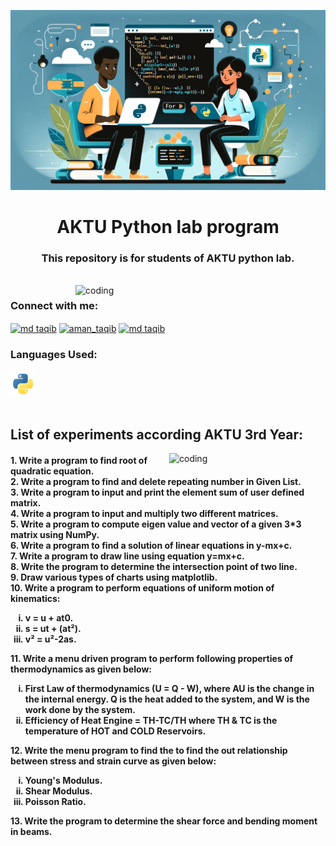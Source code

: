 ![logo](https://github.com/aman868/AKTU_Py/blob/main/else_in_loops.png)

<h1 align="center">AKTU Python lab program</h1>
<h3 align="center">This repository is for students of AKTU python lab.</h3>

<br>

<img  align="right" alt="coding" width="400" src="https://imgs.search.brave.com/hK5EZlXwI4ja7z2bJP7d07GVdyKbnxHn38vRXUzGkNk/rs:fit:860:0:0:0/g:ce/aHR0cHM6Ly9tZWRp/YTQuZ2lwaHkuY29t/L21lZGlhL2NveFFI/S0FTRzYwSHJIdHZr/dC8yMDAuZ2lmP2Np/ZD03OTBiNzYxMXVh/emtnNjBkZDdkY2Ju/M25laWV2ajFqcTQy/bGtrdTA1cGJrMDk3/NHEmZXA9djFfZ2lm/c19zZWFyY2gmcmlk/PTIwMC5naWYmY3Q9/Zw.gif">



<h3 align="left">Connect with me:</h3>

<p align="left">
<a href="https://www.linkedin.com/in/md-taqib-a95aa2257?lipi=urn%3Ali%3Apage%3Ad_flagship3_profile_view_base_contact_details%3BDqRJJgbUQoizVzonSMb16w%3D%3D" target="blank"><img align="center" src="https://raw.githubusercontent.com/rahuldkjain/github-profile-readme-generator/master/src/images/icons/Social/linked-in-alt.svg" alt="md taqib" height="30" width="40" /></a>
<a href="https://instagram.com/aman_taqib" target="blank"><img align="center" src="https://raw.githubusercontent.com/rahuldkjain/github-profile-readme-generator/master/src/images/icons/Social/instagram.svg" alt="aman_taqib" height="30" width="40" /></a>
<a href="https://www.behance.net/mdtaqib868" target="blank"><img align="center" src="https://raw.githubusercontent.com/rahuldkjain/github-profile-readme-generator/master/src/images/icons/Social/behance.svg" alt="md taqib" height="30" width="40" /></a>
</p>

<h3 align="left">Languages Used:</h3>
<p align="left"> <a href="https://www.python.org" target="_blank" rel="noreferrer"> <img src="https://raw.githubusercontent.com/devicons/devicon/master/icons/python/python-original.svg" alt="python" width="40" height="40"/> </a>

<br>
<br>

<p align="left">
<h2>List of experiments according AKTU 3rd Year: </h2>
<img  align="right" alt="coding" width="250" src="https://imgs.search.brave.com/FMqX9FLeu0P8a8O4rfM-2PvwODri-Ux5_MBZwM-l1Wk/rs:fit:860:0:0:0/g:ce/aHR0cHM6Ly9jZG4u/cHJvZC53ZWJzaXRl/LWZpbGVzLmNvbS81/ZWM4NDhlYzJiNTBi/NmNmYWUwNmY2Y2Mv/NjY3MWVlN2RmMjQy/OTNjZWRkNDg1OWVm/X25hdl90YXNrc18w/Mi5zdmc">
<h4>
1. Write a program to find root of quadratic equation.  
<br>
2. Write a program to find and delete repeating number in Given List.
<br>
3. Write a program to input and print the element sum of user defined matrix.
<br>
4. Write a program to input and multiply two different matrices.
<br>
5. Write a program to compute eigen value and vector of a given 3*3 matrix using NumPy.
<br>
6. Write a program to find a solution of linear equations in y-mx+c.
<br>
7. Write a program to draw line using equation y=mx+c.
<br>
8. Write the program to determine the intersection point of two line.
<br>
9. Draw various types of charts using matplotlib.
<br>
10. Write a program to perform equations of uniform motion of kinematics:
<ol type="i">
<li> v = u + at0.
 <br>
<li> s = ut + (at²).
 <br>
<li> v² = u²-2as.</li>
</ol>
11. Write a menu driven program to perform following properties of thermodynamics as given below:
<ol type="i">
<li>First Law of thermodynamics (U = Q - W), where AU is the change in the internal energy. Q is the heat added to the system, and W is the work done by the system.
<li>Efficiency of Heat Engine = TH-TC/TH where TH & TC is the temperature of HOT and COLD Reservoirs.
</li></ol>
12. Write the menu program to find the to find the out relationship between stress and strain curve as given below:
<ol type="i">
<li>Young's Modulus.
<li>Shear Modulus.
<li>Poisson Ratio.</li>
</ol>
13. Write the program to determine the shear force and bending moment in beams.
</h4>

</p>
